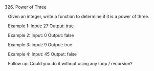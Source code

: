 326. Power of Three

Given an integer, write a function to determine if it is a power of three.

Example 1:
Input: 27
Output: true

Example 2:
Input: 0
Output: false

Example 3:
Input: 9
Output: true

Example 4:
Input: 45
Output: false

Follow up:
Could you do it without using any loop / recursion?